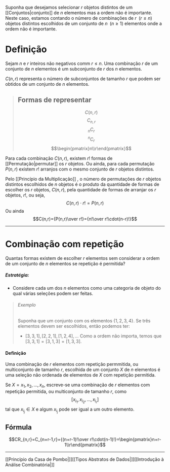 Suponha que desejamos selecionar $r$ objetos distintos de um [[Conjuntos|conjunto]] de $n$ elementos mas a ordem não é importante.
Neste caso, estamos contando o número de combinações de $r\;\;(r\le n)$ objetos distintos escolhidos de um conjunto de $n\;\;(n\ge1)$ elementos onde a ordem não é importante.

# Definição
Sejam $n$ e $r$ inteiros não negativos comm $r\le n$. Uma combinação $r$ de um conjunto de $n$ elementos é um subconjunto de $r$ dos $n$ elementos.

$C(n,r)$ representa o número de subconjuntos de tamanho $r$ que podem ser obtidos de um conjunto de $n$ elementos.

>## Formas de representar
>$$C(n,r)$$
>$$C_{n,r}$$
>$$_nC_r$$
>$$^nC_r$$
>$$\begin{pmatrix}n\\r\end{pmatrix}$$

Para cada combinação $C(n,r)$, existem $r!$ formas de [[Permutação|permutar]] os $r$ objetos.
 Ou ainda, para cada permutação $P(n,r)$ existem $r!$ arranjos com o mesmo conjunto de $r$ objetos distintos.
 
 Pelo [[Princípio da Multiplicação]] , o número de permutações de $r$ objetos distintos escolhidos de $n$ objetos é o produto da quantidade de formas de escolher os $r$ objetos, $C(n,r)$, pela quantidade de formas de arranjar os $r$ objetos, $r!$, ou seja,
 $$C(n,r)\cdot r!=P(n,r)$$
 Ou ainda
 $$C(n,r)={P(n,r)\over r!}={n!\over r!\cdot(n-r)!}$$
 
 ---
 # Combinação com repetição
 Quantas formas existem de escolher $r$ elementos sem considerar a ordem de um conjunto de $n$ elementos se repetição é permitida?
 
 ##### Estratégia:
- Considere cada um dos $n$ elementos como uma categoria de objeto do qual várias seleções podem ser feitas.
 
>###### Exemplo
>Suponha que um conjunto com os elementos $\{1,2,3,4\}$. Se três elementos devem ser escolhidos, então podemos ter:
> - $[3,3,1],[2,2,1],[1,2,4],\ldots$
> Como a ordem não importa, temos que $[3,3,1]=[3,1,3]=[1,3,3]$.

#### Definição
Uma combinação de $r$ elementos com repetição permmitida, ou multiconjunto de tamanho $r$, escolhida de um conjunto $X$ de $n$ elementos é uma seleção não ordenada de elementos de $X$ com repetição permitida.

Se $X={x_1,x_2,\ldots,x_n}$, escreve-se uma combinação de $r$ elementos com repetição permitida, ou multiconjunto de tamanho $r$, como
$$[x_{i_1},x_{i_2},\ldots,x_{i_r}]$$
tal que $x_{i_j}\in X$ e algum $x_{i_j}$ pode ser igual a um outro elemento.


## Fórmula
$$CR_{n,r}=C_{n+r-1,r}={(n+r-1)!\over r!\cdot(n-1)!}=\begin{pmatrix}n+r-1\\r\end{pmatrix}$$

---
[[Princípio da Casa de Pombo|]][[Tipos Abstratos de Dados|]][[Introdução à Análise Combinatória|]]